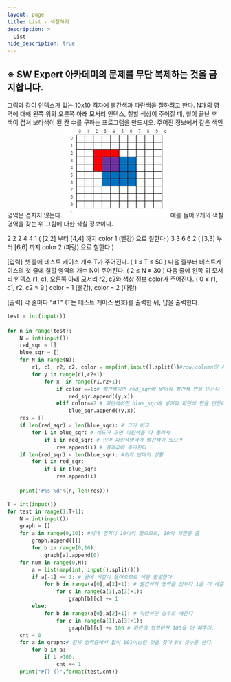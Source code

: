 ```yaml
---
layout: page
title: List - 색칠하기
description: >
  List
hide_description: true
---
```


## ※ SW Expert 아카데미의 문제를 무단 복제하는 것을 금지합니다.

그림과 같이 인덱스가 있는 10x10 격자에 빨간색과 파란색을 칠하려고 한다.
N개의 영역에 대해 왼쪽 위와 오른쪽 아래 모서리 인덱스, 칠할 색상이 주어질 때, 칠이 끝난 후 색이 겹쳐 보라색이 된 칸 수를 구하는 프로그램을 만드시오.
주어진 정보에서 같은 색인 영역은 겹치지 않는다.
![list5](../image/3.jpg)
예를 들어 2개의 색칠 영역을 갖는 위 그림에 대한 색칠 정보이다.

2
2 2 4 4 1  ( [2,2] 부터 [4,4] 까지 color 1 (빨강) 으로 칠한다 )
3 3 6 6 2 ( [3,3] 부터 [6,6] 까지 color 2 (파랑) 으로 칠한다 )

[입력]
첫 줄에 테스트 케이스 개수 T가 주어진다.   ( 1 ≤ T ≤ 50 )
다음 줄부터 테스트케이스의 첫 줄에 칠할 영역의 개수 N이 주어진다. ( 2 ≤ N ≤ 30 )
다음 줄에 왼쪽 위 모서리 인덱스 r1, c1, 오른쪽 아래 모서리 r2, c2와 색상 정보 color가 주어진다. ( 0 ≤ r1, c1, r2, c2 ≤ 9 )
color = 1 (빨강), color = 2 (파랑)

[출력]
각 줄마다 "#T" (T는 테스트 케이스 번호)를 출력한 뒤, 답을 출력한다.

```python
test = int(input())

for n in range(test):
    N = int(input())
    red_sqr = []
    blue_sqr = []
    for N in range(N):
        r1, c1, r2, c2, color = map(int,input().split())#row,column의 시작과 끝을 점으로 받고, 색을 넣는다.
        for y in range(c1,c2+1):
            for x  in range(r1,r2+1): 
                if color ==1:# 빨간색이면 red_sqr에 넣어줘 빨간색 면을 만든다
                    red_sqr.append((y,x))
                elif color==2:# 파란색이면 blue_sqr에 넣어줘 파란색 면을 만든다
                    blue_sqr.append((y,x))
    res = []
    if len(red_sqr) > len(blue_sqr): # 크기 비교
        for i in blue_sqr: # 레드가 크면 파란색을 다 돌려서 
            if i in red_sqr: # 만약 파란색영역에 빨간색이 있으면
                res.append(i) # 결과값에 추가한다
    if len(red_sqr) < len(blue_sqr): #위와 반대의 상황
        for i in red_sqr:
            if i in blue_sqr:
                res.append(i)

    print('#%s %d'%(n, len(res)))

```

```python
T = int(input())
for test in range(1,T+1):
    N = int(input())
    graph = []
    for a in range(0,10): #최대 영역이 10이라 했으므로, 10의 제한을 줌
        graph.append([])
        for b in range(0,10):
            graph[a].append(0)
    for num in range(0,N):
        a = list(map(int, input().split()))
        if a[-1] == 1: # 끝에 색깔이 들어오므로 색을 판별한다.
            for b in range(a[0],a[2]+1): # 빨간색의 영역을 전부다 1을 더 해준다.=
                for c in range(a[1],a[3]+1):
                    graph[b][c] += 1
        else:
            for b in range(a[0],a[2]+1): # 파란색인 경우로 해준다
                for c in range(a[1],a[3]+1):
                    graph[b][c] += 100 # 파란색 영역이면 100을 더 해준다.
    cnt = 0
    for a in graph:# 전체 영역중에서 합이 101이상인 것을 찾아내어 갯수를 샌다.
        for b in a:
            if b >100:
                cnt += 1
    print("#{} {}".format(test,cnt))

```
